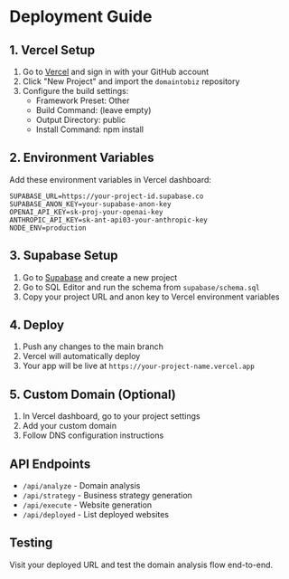 # Deployment Guide

## 1. Vercel Setup

1. Go to [Vercel](https://vercel.com) and sign in with your GitHub account
2. Click "New Project" and import the `domaintobiz` repository
3. Configure the build settings:
   - Framework Preset: Other
   - Build Command: (leave empty)
   - Output Directory: public
   - Install Command: npm install

## 2. Environment Variables

Add these environment variables in Vercel dashboard:

```
SUPABASE_URL=https://your-project-id.supabase.co
SUPABASE_ANON_KEY=your-supabase-anon-key
OPENAI_API_KEY=sk-proj-your-openai-key
ANTHROPIC_API_KEY=sk-ant-api03-your-anthropic-key
NODE_ENV=production
```

## 3. Supabase Setup

1. Go to [Supabase](https://supabase.com) and create a new project
2. Go to SQL Editor and run the schema from `supabase/schema.sql`
3. Copy your project URL and anon key to Vercel environment variables

## 4. Deploy

1. Push any changes to the main branch
2. Vercel will automatically deploy
3. Your app will be live at `https://your-project-name.vercel.app`

## 5. Custom Domain (Optional)

1. In Vercel dashboard, go to your project settings
2. Add your custom domain
3. Follow DNS configuration instructions

## API Endpoints

- `/api/analyze` - Domain analysis
- `/api/strategy` - Business strategy generation  
- `/api/execute` - Website generation
- `/api/deployed` - List deployed websites

## Testing

Visit your deployed URL and test the domain analysis flow end-to-end.